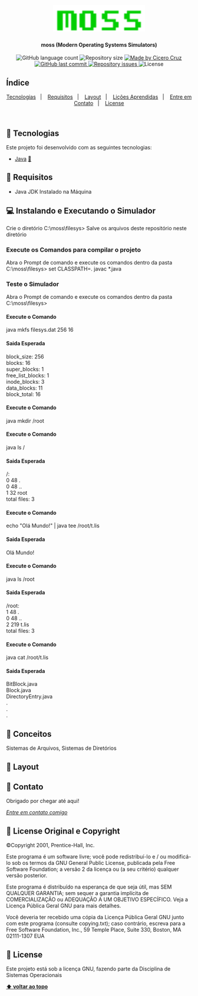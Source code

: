 <h1 align="center">
    <img alt="moss" title="#moss" src=".github/logo.gif" width="250px" />
</h1>

<h4 align="center"> 
	moss (Modern Operating Systems Simulators)
</h4>
<p align="center">
  <img alt="GitHub language count" src="https://img.shields.io/github/languages/count/cicerocruz/SimuladorSistemasDEArquivos?color=%23FC943D">

  <img alt="Repository size" src="https://img.shields.io/github/repo-size/cicerocruz/SimuladorSistemasDEArquivos?color=%23FC943D">
	
  <a href="https://www.linkedin.com/in/cicerocruz/">
    <img alt="Made by Cicero Cruz" src="https://img.shields.io/badge/made%20by-C%C3%ADcero%20Cruz-%23FC943D">
  </a>

  <a href="https://github.com/cicerocruz/SimuladorSistemasDEArquivos/commits/master">
    <img alt="GitHub last commit" src="https://img.shields.io/github/last-commit/cicerocruz/SimuladorSistemasDEArquivos?color=%23FC943D">
  </a>

  <a href="https://github.com/cicerocruz/SemanaOmnistack11/issues">
    <img alt="Repository issues" src="https://img.shields.io/github/issues/cicerocruz/SimuladorSistemasDEArquivos?color=%23FC943D">
  </a>

  <img alt="License" src="https://img.shields.io/badge/license-GNU-brightgreen?color=%23FC943D">
</p>

## Índice

<p align="center">
  <a href="#-tecnologias">Tecnologias</a>&nbsp;&nbsp;&nbsp;|&nbsp;&nbsp;&nbsp;
  <a href="#-requisitos">Requisitos</a>&nbsp;&nbsp;&nbsp;|&nbsp;&nbsp;&nbsp;
  <a href="#-layout">Layout</a>&nbsp;&nbsp;&nbsp;|&nbsp;&nbsp;&nbsp;
  <a href="#-conceitos">Lições Aprendidas</a>&nbsp;&nbsp;&nbsp;|&nbsp;&nbsp;&nbsp;
  <a href="#-contato">Entre em Contato</a>&nbsp;&nbsp;&nbsp;|&nbsp;&nbsp;&nbsp;
  <a href="#memo-license">License</a>
</p>

<br>

## 🔧 Tecnologias

Este projeto foi desenvolvido com as seguintes tecnologias:

- [Java](https://nodejs.org/en/) [💜]()

## 🔧 Requisitos

- Java JDK Instalado na Máquina

## 💻 Instalando e Executando o Simulador
Crie o diretório C:\moss\filesys>
Salve os arquivos deste repositório neste diretório

### Execute os Comandos para compilar o projeto

Abra o Prompt de comando e execute os comandos dentro da pasta C:\moss\filesys> 
set CLASSPATH=.
javac *.java

### Teste o Simulador

Abra o Prompt de comando e execute os comandos dentro da pasta C:\moss\filesys> 

#### Execute o Comando
java mkfs filesys.dat 256 16

#### Saida Esperada
block_size: 256      <br>
blocks: 16           <br>
super_blocks: 1      <br>
free_list_blocks: 1  <br>
inode_blocks: 3      <br>
data_blocks: 11      <br>
block_total: 16

#### Execute o Comando
java mkdir /root

#### Execute o Comando
java ls /

#### Saida Esperada
/: <br>
    0         48 .      <br>
    0         48 ..     <br>
    1         32 root   <br>
total files: 3

#### Execute o Comando
echo "Olá Mundo!" | java tee /root/t.lis

#### Saida Esperada
Olá Mundo!

#### Execute o Comando
java ls /root

#### Saida Esperada
/root:                                 <br>
    1         48 .                     <br>
    0         48 ..                    <br>
    2        219 t.lis                 <br>
total files: 3

#### Execute o Comando
java cat /root/t.lis

#### Saida Esperada
BitBlock.java         <br>
Block.java            <br>
DirectoryEntry.java   <br>
.                     <br>
.                     <br>
.                     <br>

## 📌 Conceitos

Sistemas de Arquivos, Sistemas de Diretórios

## 🔖 Layout


## 💬 Contato

Obrigado por chegar até aqui! 

[*Entre em contato comigo*](https://www.linkedin.com/in/cicerocruz/)

## :memo: License Original e Copyright

©Copyright 2001, Prentice-Hall, Inc. 

Este programa é um software livre; você pode redistribuí-lo e / ou modificá-lo sob os termos da GNU General Public License, publicada pela Free Software Foundation; a versão 2 da licença ou (a seu critério) qualquer versão posterior.

Este programa é distribuído na esperança de que seja útil, mas SEM QUALQUER GARANTIA; sem sequer a garantia implícita de COMERCIALIZAÇÃO ou ADEQUAÇÃO A UM OBJETIVO ESPECÍFICO. Veja a Licença Pública Geral GNU para mais detalhes.

Você deveria ter recebido uma cópia da Licença Pública Geral GNU junto com este programa (consulte copying.txt); caso contrário, escreva para a Free Software Foundation, Inc., 59 Temple Place, Suite 330, Boston, MA 02111-1307 EUA

## :memo: License

Este projeto está sob a licença GNU, fazendo parte da Disciplina de Sistemas Operacionais

**[⬆ voltar ao topo](#Índice)**
